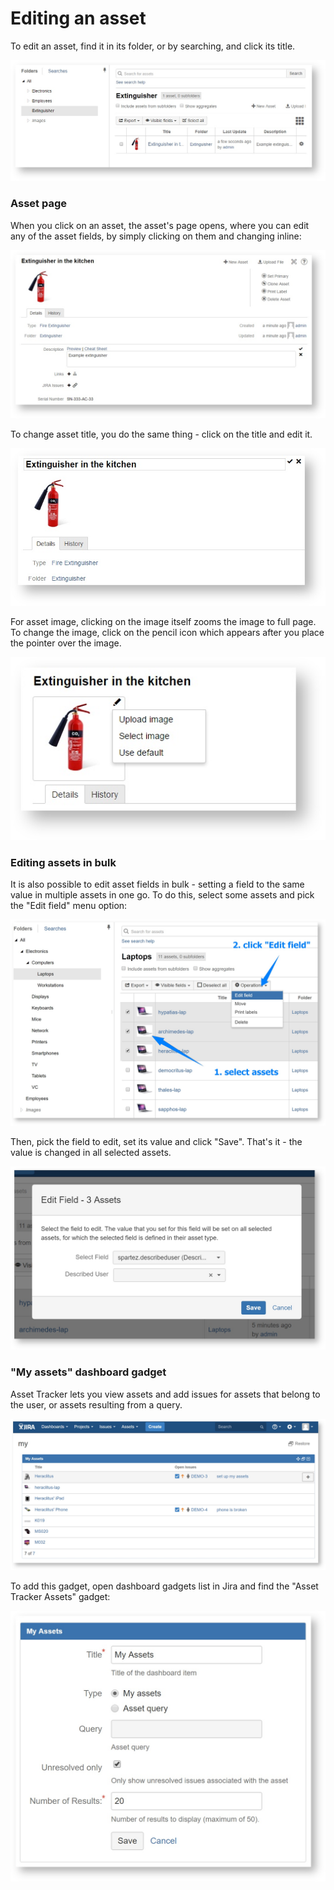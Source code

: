 # Editing an asset

To edit an asset, find it in its folder, or by searching, and click its title.

![](../.gitbook/assets/list.jpeg)

### Asset page

When you click on an asset, the asset's page opens, where you can edit any of the asset fields, by simply clicking on them and changing inline:

![](../.gitbook/assets/edit-description.jpeg)

To change asset title, you do the same thing - click on the title and edit it.

![](../.gitbook/assets/edit-title.jpeg)

For asset image, clicking on the image itself zooms the image to full page. To change the image, click on the pencil icon which appears after you place the pointer over the image.

![](../.gitbook/assets/edit-image.jpeg)

### Editing assets in bulk

It is also possible to edit asset fields in bulk - setting a field to the same value in multiple assets in one go. To do this, select some assets and pick the "Edit field" menu option:

![](../.gitbook/assets/image%20%285%29.png)

Then, pick the field to edit, set its value and click "Save". That's it - the value is changed in all selected assets.

![](../.gitbook/assets/image%20%2812%29.png)

### "My assets" dashboard gadget

Asset Tracker lets you view assets and add issues for assets that belong to the user, or assets resulting from a query.

![](../.gitbook/assets/image%20%2814%29.png)

To add this gadget, open dashboard gadgets list in Jira and find the "Asset Tracker Assets" gadget:

![](../.gitbook/assets/image%20%2861%29.png)

